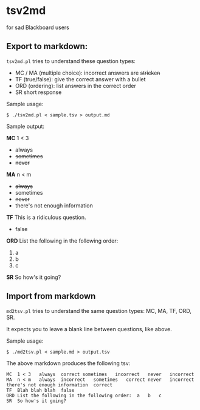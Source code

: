 # tsv2md
for sad Blackboard users

## Export to markdown:

`tsv2md.pl` tries to understand these question types:
* MC / MA (multiple choice): incorrect answers are ~~stricken~~
* TF (true/false): give the correct answer with a bullet
* ORD (ordering): list answers in the correct order
* SR short response

Sample usage:
```
$ ./tsv2md.pl < sample.tsv > output.md
```

Sample output:

**MC** 1 < 3
- always
- ~~sometimes~~
- ~~never~~

**MA** n < m
- ~~always~~
- sometimes
- ~~never~~
- there's not enough information

**TF** This is a ridiculous question.
- false

**ORD** List the following in the following order:
1. a
1. b
1. c

**SR** So how's it going?

## Import from markdown

`md2tsv.pl` tries to understand the same question types: MC, MA, TF, ORD, SR.

It expects you to leave a blank line between questions, like above.

Sample usage:
```
$ ./md2tsv.pl < sample.md > output.tsv
```

The above markdown produces the following tsv:

```
MC	1 < 3	always	correct	sometimes	incorrect	never	incorrect
MA	n < m	always	incorrect	sometimes	correct	never	incorrect	there's not enough information	correct
TF	Blah blah blah	false
ORD	List the following in the following order:	a	b	c
SR	So how's it going?
```
